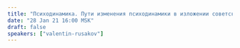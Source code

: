 ```yaml
---
title: "Психодинамика. Пути изменения психодинамики в изложении советского инженера"
date: "28 Jan 21 16:00 MSK"
draft: false
speakers: ["valentin-rusakov"] 
---
```

